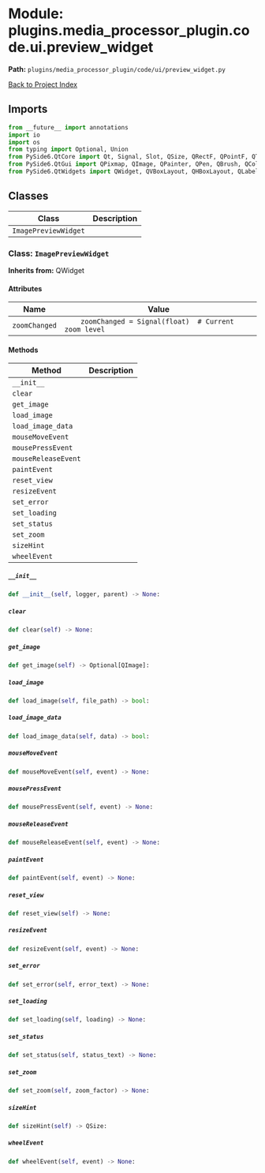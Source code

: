 # Module: plugins.media_processor_plugin.code.ui.preview_widget

**Path:** `plugins/media_processor_plugin/code/ui/preview_widget.py`

[Back to Project Index](../../../../../index.md)

## Imports
```python
from __future__ import annotations
import io
import os
from typing import Optional, Union
from PySide6.QtCore import Qt, Signal, Slot, QSize, QRectF, QPointF, QTimer
from PySide6.QtGui import QPixmap, QImage, QPainter, QPen, QBrush, QColor, QResizeEvent, QPaintEvent, QWheelEvent, QMouseEvent
from PySide6.QtWidgets import QWidget, QVBoxLayout, QHBoxLayout, QLabel, QPushButton, QFrame, QScrollArea, QSizePolicy
```

## Classes

| Class | Description |
| --- | --- |
| `ImagePreviewWidget` |  |

### Class: `ImagePreviewWidget`
**Inherits from:** QWidget

#### Attributes

| Name | Value |
| --- | --- |
| `zoomChanged` | `    zoomChanged = Signal(float)  # Current zoom level` |

#### Methods

| Method | Description |
| --- | --- |
| `__init__` |  |
| `clear` |  |
| `get_image` |  |
| `load_image` |  |
| `load_image_data` |  |
| `mouseMoveEvent` |  |
| `mousePressEvent` |  |
| `mouseReleaseEvent` |  |
| `paintEvent` |  |
| `reset_view` |  |
| `resizeEvent` |  |
| `set_error` |  |
| `set_loading` |  |
| `set_status` |  |
| `set_zoom` |  |
| `sizeHint` |  |
| `wheelEvent` |  |

##### `__init__`
```python
def __init__(self, logger, parent) -> None:
```

##### `clear`
```python
def clear(self) -> None:
```

##### `get_image`
```python
def get_image(self) -> Optional[QImage]:
```

##### `load_image`
```python
def load_image(self, file_path) -> bool:
```

##### `load_image_data`
```python
def load_image_data(self, data) -> bool:
```

##### `mouseMoveEvent`
```python
def mouseMoveEvent(self, event) -> None:
```

##### `mousePressEvent`
```python
def mousePressEvent(self, event) -> None:
```

##### `mouseReleaseEvent`
```python
def mouseReleaseEvent(self, event) -> None:
```

##### `paintEvent`
```python
def paintEvent(self, event) -> None:
```

##### `reset_view`
```python
def reset_view(self) -> None:
```

##### `resizeEvent`
```python
def resizeEvent(self, event) -> None:
```

##### `set_error`
```python
def set_error(self, error_text) -> None:
```

##### `set_loading`
```python
def set_loading(self, loading) -> None:
```

##### `set_status`
```python
def set_status(self, status_text) -> None:
```

##### `set_zoom`
```python
def set_zoom(self, zoom_factor) -> None:
```

##### `sizeHint`
```python
def sizeHint(self) -> QSize:
```

##### `wheelEvent`
```python
def wheelEvent(self, event) -> None:
```
